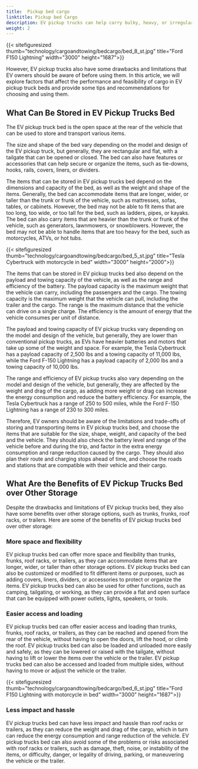 ```yaml
---
title:  Pickup bed cargo
linktitle: Pickup bed Cargo
description: EV pickup trucks can help carry bulky, heavy, or irregularly shaped items such as furniture, appliances, tools, building materials, or sports gear.
weight: 2
---
```

<!-- markdownlint-disable MD033 -->

{{< sitefiguresized thumb="technology/cargoandtowing/bedcargo/bed_8_st.jpg" title="Ford F150 Lightning" width="3000" height="1687">}}

However, EV pickup trucks also have some drawbacks and limitations that EV owners should be aware of before using them. In this article, we will explore factors that affect the performance and feasibility of cargo in EV pickup truck beds and provide some tips and recommendations for choosing and using them.

## What Can Be Stored in EV Pickup Trucks Bed

The EV pickup truck bed is the open space at the rear of the vehicle that can be used to store and transport various items. 

The size and shape of the bed vary depending on the model and design of the EV pickup truck, but generally, they are rectangular and flat, with a tailgate that can be opened or closed. The bed can also have features or accessories that can help secure or organize the items, such as tie-downs, hooks, rails, covers, liners, or dividers.

The items that can be stored in EV pickup trucks bed depend on the dimensions and capacity of the bed, as well as the weight and shape of the items. Generally, the bed can accommodate items that are longer, wider, or taller than the trunk or frunk of the vehicle, such as mattresses, sofas, tables, or cabinets. However, the bed may not be able to fit items that are too long, too wide, or too tall for the bed, such as ladders, pipes, or kayaks. The bed can also carry items that are heavier than the trunk or frunk of the vehicle, such as generators, lawnmowers, or snowblowers. However, the bed may not be able to handle items that are too heavy for the bed, such as motorcycles, ATVs, or hot tubs.

{{< sitefiguresized thumb="technology/cargoandtowing/bedcargo/bed_5_st.jpg" title="Tesla Cybertruck with motorcycle in bed" width="3000" height="2000">}}

The items that can be stored in EV pickup trucks bed also depend on the payload and towing capacity of the vehicle, as well as the range and efficiency of the battery. The payload capacity is the maximum weight that the vehicle can carry, including the passengers and the cargo. The towing capacity is the maximum weight that the vehicle can pull, including the trailer and the cargo. The range is the maximum distance that the vehicle can drive on a single charge. The efficiency is the amount of energy that the vehicle consumes per unit of distance.

The payload and towing capacity of EV pickup trucks vary depending on the model and design of the vehicle, but generally, they are lower than conventional pickup trucks, as EVs have heavier batteries and motors that take up some of the weight and space. For example, the Tesla Cybertruck has a payload capacity of 2,500 lbs and a towing capacity of 11,000 lbs, while the Ford F-150 Lightning has a payload capacity of 2,000 lbs and a towing capacity of 10,000 lbs.

The range and efficiency of EV pickup trucks also vary depending on the model and design of the vehicle, but generally, they are affected by the weight and drag of the cargo, as adding more weight or drag can increase the energy consumption and reduce the battery efficiency. For example, the Tesla Cybertruck has a range of 250 to 500 miles, while the Ford F-150 Lightning has a range of 230 to 300 miles.

Therefore, EV owners should be aware of the limitations and trade-offs of storing and transporting items in EV pickup trucks bed, and choose the items that are suitable for the size, shape, weight, and capacity of the bed and the vehicle. They should also check the battery level and range of the vehicle before and during the trip, and factor in the extra energy consumption and range reduction caused by the cargo. They should also plan their route and charging stops ahead of time, and choose the roads and stations that are compatible with their vehicle and their cargo.

## What Are the Benefits of EV Pickup Trucks Bed over Other Storage

Despite the drawbacks and limitations of EV pickup trucks bed, they also have some benefits over other storage options, such as trunks, frunks, roof racks, or trailers. Here are some of the benefits of EV pickup trucks bed over other storage:

### More space and flexibility 

EV pickup trucks bed can offer more space and flexibility than trunks, frunks, roof racks, or trailers, as they can accommodate items that are longer, wider, or taller than other storage options. EV pickup trucks bed can also be customized or modified to fit different items or purposes, such as adding covers, liners, dividers, or accessories to protect or organize the items. EV pickup trucks bed can also be used for other functions, such as camping, tailgating, or working, as they can provide a flat and open surface that can be equipped with power outlets, lights, speakers, or tools.

### Easier access and loading

EV pickup trucks bed can offer easier access and loading than trunks, frunks, roof racks, or trailers, as they can be reached and opened from the rear of the vehicle, without having to open the doors, lift the hood, or climb the roof. EV pickup trucks bed can also be loaded and unloaded more easily and safely, as they can be lowered or raised with the tailgate, without having to lift or lower the items over the vehicle or the trailer. EV pickup trucks bed can also be accessed and loaded from multiple sides, without having to move or adjust the vehicle or the trailer.

{{< sitefiguresized thumb="technology/cargoandtowing/bedcargo/bed_6_st.jpg" title="Ford F150 Lightning with motorcycle in bed" width="3000" height="1687">}}

### Less impact and hassle 

EV pickup trucks bed can have less impact and hassle than roof racks or trailers, as they can reduce the weight and drag of the cargo, which in turn can reduce the energy consumption and range reduction of the vehicle. EV pickup trucks bed can also avoid some of the problems or risks associated with roof racks or trailers, such as damage, theft, noise, or instability of the items, or difficulty, danger, or legality of driving, parking, or maneuvering the vehicle or the trailer.